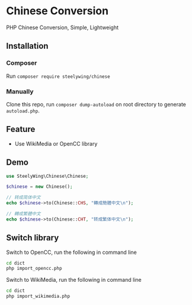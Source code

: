 # Chinese Conversion
PHP Chinese Conversion, Simple, Lightweight

## Installation
### Composer
Run `composer require steelywing/chinese`

### Manually
Clone this repo, run `composer dump-autoload` on root directory to 
generate `autoload.php`.

## Feature
- Use WikiMedia or OpenCC library

## Demo
```php
use SteelyWing\Chinese\Chinese;

$chinese = new Chinese();

// 转成简体中文
echo $chinese->to(Chinese::CHS, "轉成簡體中文\n");

// 轉成繁體中文
echo $chinese->to(Chinese::CHT, "转成繁体中文\n");
```

## Switch library
Switch to OpenCC, run the following in command line
```sh
cd dict
php import_opencc.php
```

Switch to WikiMedia, run the following in command line
```sh
cd dict
php import_wikimedia.php
```
